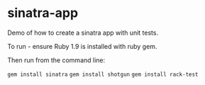 sinatra-app
===========

Demo of how to create a sinatra app with unit tests.

To run - ensure Ruby 1.9 is installed with ruby gem.

Then run from the command line:

`gem install sinatra`
`gem install shotgun`
`gem install rack-test`
